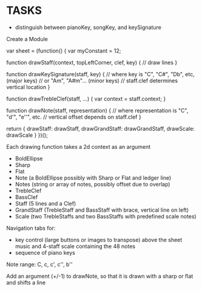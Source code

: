 # TASKS

* distinguish between pianoKey, songKey, and keySignature

Create a Module

var sheet = (function() {
  var myConstant = 12;

  function drawStaff(context, topLeftCorner, clef, key) {
    // draw lines
  }

  function drawKeySignature(staff, key) {
    // where key is "C", "C#", "Db", etc, (major keys)
    // or "Am", "A#m"... (minor keys)
    // staff.clef determines vertical location
  }

  function drawTrebleClef(staff, ...) {
    var context = staff.context;
  }

  function drawNote(staff, representation) {
    // where representation is "C", "d'", "e''", etc.
    // vertical offset depends on staff.clef
  }
  
  return {
    drawStaff: drawStaff,
    drawGrandStaff: drawGrandStaff,
    drawScale: drawScale
  }
})();

Each drawing function takes a 2d context as an argument

* BoldEllipse
* Sharp
* Flat
* Note (a BoldEllipse possibly with Sharp or Flat and ledger line)
* Notes (string or array of notes, possibly offset due to overlap)
* TrebleClef
* BassClef
* Staff (5 lines and a Clef)
* GrandStaff (TrebleStaff and BassStaff with brace, vertical line on left)
* Scale (two TrebleStaffs and two BassStaffs with predefined scale notes)

Navigation tabs for:
* key control (large buttons or images to transpose) above the
sheet music and 4-staff scale containing the 48 notes
* sequence of piano keys

Note range: C, c, c', c'', b''

Add an argument (+/-1) to drawNote, so that it is drawn with a sharp or flat and shifts a line
